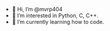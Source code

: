 - 👋 Hi, I’m @mvrp404
- 👀 I’m interested in Python, C, C++.
- 🌱 I’m currently learning how to code.

<!---
mvrp404/mvrp404 is a ✨ special ✨ repository because its `README.md` (this file) appears on your GitHub profile.
You can click the Preview link to take a look at your changes.
--->
